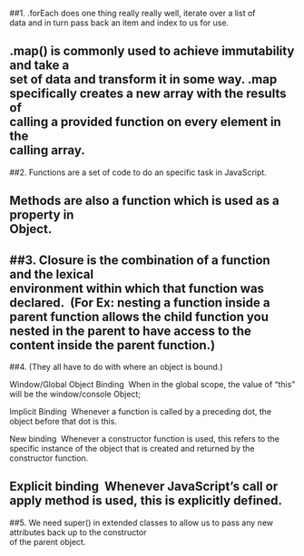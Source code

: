##1.
.forEach does one thing really really well, iterate over a list of  
 data and in turn pass back an item and index to us for use.

.map() is commonly used to achieve immutability and take a  
set of data and transform it in some way.
.map specifically creates a new array with the results of   
calling a provided function on every element in the   
calling array.
------------------------------------------------------------------------------------------------------

##2.
Functions are a set of code to do an specific task in JavaScript.

Methods are also a function which is used as a property in    
Object.
------------------------------------------------------------------------------------------------------

##3.
Closure is the combination of a function and the lexical 	      
environment within which that function was declared. 
(For Ex: nesting a function inside a parent 
function allows the child function you nested in the 
parent to have access to the content inside the parent function.)
------------------------------------------------------------------------------------------------------

##4.
(They all have to do with where an object is bound.)

Window/Global Object Binding 
 When in the global scope, the value of “this” will be the window/console Object;

Implicit Binding 
 Whenever a function is called by a preceding dot, the object before that dot is this.

New binding 
 Whenever a constructor function is used, this refers to the specific instance of the object that is created and returned by the constructor function.


Explicit binding 
Whenever JavaScript’s call or apply method is used, this is explicitly defined.
------------------------------------------------------------------------------------------------------

##5.
We need super() in extended classes to allow us to pass any new attributes back up to the constructor  
of the parent object.